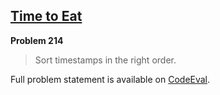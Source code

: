 [Time to Eat][ce]
-----------------

**Problem 214**

> Sort timestamps in the right order.

Full problem statement is available on [CodeEval][ce].

[ce]: https://www.codeeval.com/browse/214/
      "View problem statement on CodeEval"
